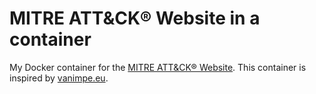 # MITRE ATT&CK® Website in a container

My Docker container for the [MITRE ATT&CK® Website](https://github.com/mitre-attack/attack-website). This container is inspired by [vanimpe.eu](https://www.vanimpe.eu/2020/07/06/install-mitre-attck-navigator-in-an-isolated-environment/).
